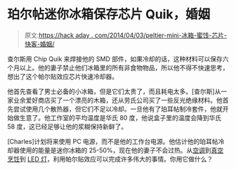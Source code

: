 # 珀尔帖迷你冰箱保存芯片 Quik，婚姻

> 原文:[https://hack aday . com/2014/04/03/peltier-mini-冰箱-蜜饯-芯片-快客-婚姻/](https://hackaday.com/2014/04/03/peltier-mini-fridge-preserves-chip-quik-marriage/)

查尔斯用 Chip Quik 来焊接他的 SMD 部件，如果冷却的话，这种材料可以保存六个月以上。他的妻子禁止他们冰箱里的所有非食物物品，所以他不得不快速思考，想出了这个帕尔贴效应芯片快速冷却器。

他首先查看了男士必备的小冰箱，但是它们太贵了，而且耗电太多。[查尔斯]从一家业余爱好商店买了一个漂亮的木箱，还从劳氏公司买了一些反光绝缘材料。他首先尝试使用几个散热器，但它们不足以冷却。一旦他有了珀耳帖制冷套件，他就开始做生意了。他工作室的平均温度是华氏 80 度，他说盒子里的温度会降到华氏 58 度，这已经足够让他的浆糊保持新鲜了。

[Charles]计划将来使用 PC 电源，而不是他的工作台电源。他估计他的珀耳帖冷却器使用的能量是迷你冰箱的 25-50%，现在他的妻子不会过热。从[空调](http://hackaday.com/2011/07/02/poor-mans-peltier-air-conditioner/)到[真空烹饪](http://hackaday.com/2011/08/03/peltier-powered-sous-vide-rig-gets-it-right-every-time/)到 [LED 灯](http://hackaday.com/2013/12/02/energy-harvesting-peltier-ring/)，利用帕尔贴效应可以完成许多伟大的事情。你用它做什么？